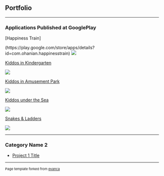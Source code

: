 ## Portfolio

---

### 	Applications Published at GooglePlay

<p>[Happiness Train]</p>(https://play.google.com/store/apps/details?id=com.ohanian.happinesstrain)

<img src="https://play-lh.googleusercontent.com/vrw-s34bqU-gfNbYQFgaf2AbfQAtEncPjbH2H-CPcLD4Hh869ufFJlg-ZgQWwtI7=s180-rw"/>


[Kiddos in Kindergarten](https://play.google.com/store/apps/details?id=com.ohanian.kiddosinkindergarten)

<img src="https://play-lh.googleusercontent.com/AK8EwgQGdkaZC7CqTp6Zjd2j0UDLiuEL6aCBnvTi06ql8-O1wGCNg1vsLSweoycXkh_P=s180-rw"/>


[Kiddos in Amusement Park](https://play.google.com/store/apps/details?id=com.ohanian.kiddosinpark)

<img src="https://play-lh.googleusercontent.com/jOsu0HweSidoQctNmV9bnmxKaHeb6rRcHGp0JIy6IB2voa64Tlku5t4WxRGmwn4qnvU=s180-rw"/>

[Kiddos under the Sea](https://play.google.com/store/apps/details?id=com.ohanian.kiddosunderthesea)

<img src="https://play-lh.googleusercontent.com/S6NRO7t_dnytJM2vVolhV2ntJXApZj1HduGHq37pS6TsidMlZ0xVIZFSdDoTBZA4V7Od=s180-rw"/>

[Snakes & Ladders](https://play.google.com/store/apps/details?id=com.ohanian.snakesandladders)

<img src="https://play-lh.googleusercontent.com/uBzAGyj1J2tPGnQKs53kzZpS1zYO03_UUYGnitaUgeUE__hmCOWfeQ8ayvU9KXtRP8U=s180-rw"/>

---

### Category Name 2

- [Project 1 Title](http://example.com/)


---
<p style="font-size:11px">Page template forked from <a href="https://github.com/evanca/quick-portfolio">evanca</a></p>
<!-- Remove above link if you don't want to attibute -->
